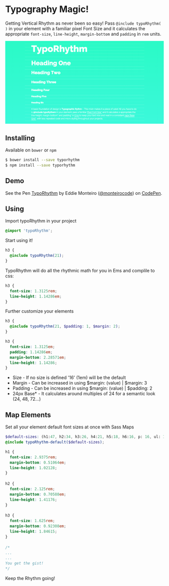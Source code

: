 # Typography Magic!

Getting Vertical Rhythm as never been so easy! Pass `@include typoRhythm( )` in your element with a familiar pixel Font Size and it calculates the appropriate `font-size`, `line-height`, `margin-bottom` and `padding` in `rem` units.

![alt tag](./demo/screenshot.png)


## Installing
Available on `bower` or `npm`
```bash
$ bower install --save typorhythm
$ npm install --save typorhythm
```

## Demo
<p data-height="374" data-theme-id="14935" data-slug-hash="xbzwwx" data-default-tab="result" data-user="monteirocode" class='codepen'>See the Pen <a href='http://codepen.io/monteirocode/pen/xbzwwx/'>TypoRhythm</a> by Eddie Monteiro (<a href='http://codepen.io/monteirocode'>@monteirocode</a>) on <a href='http://codepen.io'>CodePen</a>.</p>
<script async src="//assets.codepen.io/assets/embed/ei.js"></script>

## Using
Import typoRhythm in your project
```scss
@import 'typoRhythm';
```

Start using it!
```scss
h3 {
  @include typoRhythm(21);
}
```

TypoRhythm will do all the rhythmic math for you in Ems and complile to css:
```css
h3 {
  font-size: 1.3125rem;
  line-height: 1.14286em;
}
```

Further customize your elements
```scss
h3 {
  @include typoRhythm(21, $padding: 1, $margin: 2);
}
```
```css
h3 {
  font-size: 1.3125em;
  padding: 1.14286em;
  margin-bottom: 2.28571em;
  line-height: 1.14286;
}
```

- Size - If no size is defined '16' (1em) will be the default
- Margin - Can be increased in using $margin: (value) | $margin: 3
- Padding - Can be increased in using $margin: (value) | $padding: 2
- 24px Base* - It calculates around multiples of 24 for a semantic look (24, 48, 72...)


## Map Elements
Set all your element default font sizes at once with Sass Maps
```scss
$default-sizes: (h1:47, h2:34, h3:26, h4:21, h5:18, h6:16, p: 16, ul: 16);
@include typoRhythm-default($default-sizes);
```
```scss
h1 {
  font-size: 2.9375rem;
  margin-bottom: 0.51064em;
  line-height: 1.02128;
}

h2 {
  font-size: 2.125rem;
  margin-bottom: 0.70588em;
  line-height: 1.41176;
}

h3 {
  font-size: 1.625rem;
  margin-bottom: 0.92308em;
  line-height: 1.84615;
}

/*
...
...
You get the gist!
*/
```

Keep the Rhythm going!
